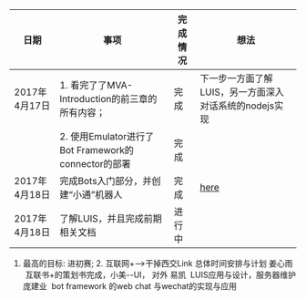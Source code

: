 | 日期| 事项| 完成情况| 想法|
| --- | --- | --- | --- |
| 2017年4月17日 | 1. 看完了了MVA-Introduction的前三章的所有内容；| 完成 | 下一步一方面了解LUIS，另一方面深入对话系统的nodejs实现| 
| | 2. 使用Emulator进行了Bot Framework的connector的部署|完成| |   
| 2017年4月18日| 完成Bots入门部分，并创建“小通”机器人| 完成 | [here](https://mva.microsoft.com/zh-cn/training-courses/bots-16759?l=n4XVXFIyC_7104668937)|
| 2017年4月18日 | 了解LUIS，并且完成前期相关文档| 进行中| |

1. 最高的目标: 进初赛; 2. 互联网+-->干掉西交Link
总体时间安排与计划
姜心雨  互联书+的策划书完成，小美--UI， 对外
易凯  LUIS应用与设计，服务器维护
庞建业  bot framework 的web chat 与wechat的实现与应用

